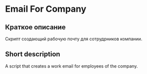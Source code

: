 # Email For Company
## **Краткое описание**
Скрипт создающий рабочую почту для сотрудрников компании.
## **Short description**
A script that creates a work email for employees of the company.
